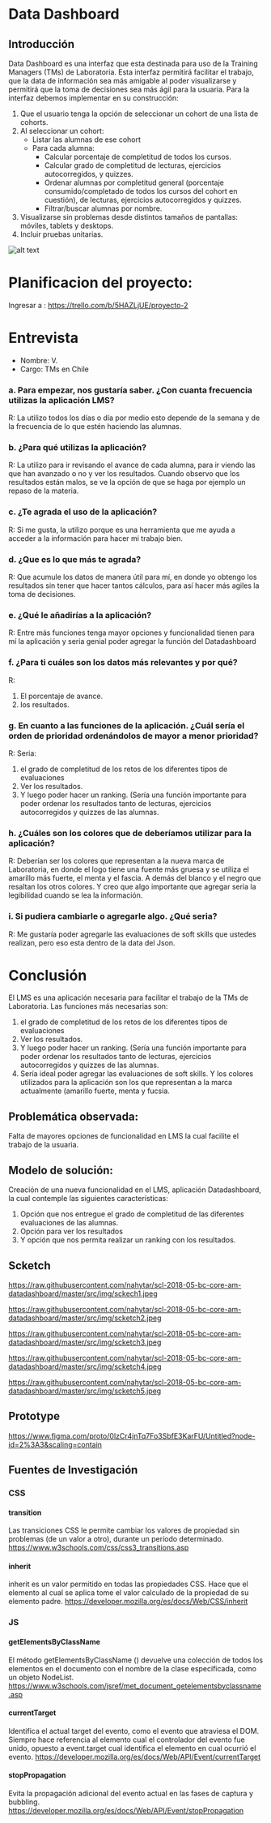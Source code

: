 # Data Dashboard

## Introducción

Data Dashboard es una interfaz que esta destinada para uso de la Training Managers (TMs) de Laboratoria. Esta interfaz permitirá facilitar el trabajo, que la data de información sea más amigable al poder visualizarse y permitirá que la toma de decisiones sea más ágil para la usuaria. 
Para la interfaz debemos implementar en su construcción:
1.	Que el usuario tenga la opción de seleccionar un cohort de una lista de cohorts.
2.	Al seleccionar un cohort:
      * Listar las alumnas de ese cohort
      * Para cada alumna:
          * Calcular porcentaje de completitud de todos los cursos.
          * Calcular grado de completitud de lecturas, ejercicios autocorregidos, y quizzes.
          * Ordenar alumnas por completitud general (porcentaje consumido/completado de todos los cursos del cohort en cuestión), de lecturas, ejercicios autocorregidos y quizzes.
          * Filtrar/buscar alumnas por nombre.
3.	Visualizarse sin problemas desde distintos tamaños de pantallas: móviles, tablets y desktops.
4.	Incluir pruebas unitarias.

![alt text](https://raw.githubusercontent.com/nahytar/scl-2018-05-bc-core-am-datadashboard/master/src/assets/img/imagenDataDashboard.png)


# Planificacion del proyecto:

Ingresar a :
https://trello.com/b/5HAZLjUE/proyecto-2 


# Entrevista 

* Nombre: V.
* Cargo: TMs en Chile

### a. Para empezar, nos gustaría saber. ¿Con cuanta frecuencia utilizas la aplicación LMS?

R: La utilizo todos los días o día por medio esto depende de la semana y de la frecuencia de lo que estén haciendo las alumnas.

### b. ¿Para qué utilizas la aplicación?

R: La utilizo para ir revisando el avance de cada alumna, para ir viendo las que han avanzado o no y ver los resultados. Cuando observo que los resultados están malos, se ve la opción de que se haga por ejemplo un repaso de la materia.

### c. ¿Te agrada el uso de la aplicación?

R: Si me gusta, la utilizo porque es una herramienta que me ayuda a acceder a la información para hacer mi trabajo bien.

### d. ¿Que es lo que más te agrada?

R: Que acumule los datos de manera útil para mí, en donde yo obtengo los resultados sin tener que hacer tantos cálculos, para así hacer más agiles la toma de decisiones.

### e. ¿Qué le añadirías a la aplicación?

R: Entre más funciones tenga mayor opciones y funcionalidad tienen para mí la aplicación y seria genial poder agregar la función del Datadashboard

### f. ¿Para ti cuáles son los datos más relevantes y por qué?

R: 
1. El porcentaje de avance.
2. los resultados.

### g. En cuanto a las funciones de la aplicación. ¿Cuál sería el orden de prioridad ordenándolos de mayor a menor prioridad?

R: Seria:
1.	 el grado de completitud de los retos de los diferentes tipos de evaluaciones
2.	Ver los resultados.
3.	Y luego poder hacer un ranking. (Sería una función importante para poder ordenar los resultados tanto de lecturas, ejercicios autocorregidos y quizzes de las alumnas.

### h. ¿Cuáles son los colores que de deberíamos utilizar para la aplicación?

R: Deberían ser los colores que representan a la nueva marca de Laboratoria, en donde el logo tiene una fuente más gruesa y se utiliza el amarillo más fuerte, el menta y el fascia. A demás del blanco y el negro que resaltan los otros colores.
Y creo que algo importante que agregar seria la legibilidad cuando se lea la información.

### i. Si pudiera cambiarle o agregarle algo. ¿Qué seria?

R: Me gustaría poder agregarle las evaluaciones de soft skills que ustedes realizan, pero eso esta dentro de la data del Json.

# Conclusión

El LMS es una aplicación necesaria para facilitar el trabajo de la TMs de Laboratoria.
Las funciones más necesarias son:
1.	el grado de completitud de los retos de los diferentes tipos de evaluaciones
2.	Ver los resultados.
3.	Y luego poder hacer un ranking. (Sería una función importante para poder ordenar los resultados tanto de lecturas, ejercicios autocorregidos y quizzes de las alumnas.
4.	Sería ideal poder agregar las evaluaciones de soft skills.
Y los colores utilizados para la aplicación son los que representan a la marca actualmente (amarillo fuerte, menta y fucsia.

## Problemática observada:  
Falta de mayores opciones de funcionalidad en LMS la cual facilite el trabajo de la usuaria.

## Modelo de solución: 
Creación de una nueva funcionalidad en el LMS, aplicación Datadashboard, la cual contemple las siguientes características:
1. Opción que nos entregue el grado de completitud de las diferentes evaluaciones de las alumnas.
2. Opción para ver los resultados
3. Y opción que nos permita realizar un ranking con los resultados.

## Scketch

https://raw.githubusercontent.com/nahytar/scl-2018-05-bc-core-am-datadashboard/master/src/img/sckech1.jpeg

https://raw.githubusercontent.com/nahytar/scl-2018-05-bc-core-am-datadashboard/master/src/img/scketch2.jpeg

https://raw.githubusercontent.com/nahytar/scl-2018-05-bc-core-am-datadashboard/master/src/img/scketch3.jpeg

https://raw.githubusercontent.com/nahytar/scl-2018-05-bc-core-am-datadashboard/master/src/img/scketch4.jpeg

https://raw.githubusercontent.com/nahytar/scl-2018-05-bc-core-am-datadashboard/master/src/img/scketch5.jpeg

## Prototype

https://www.figma.com/proto/0lzCr4jnTq7Fo3SbfE3KarFU/Untitled?node-id=2%3A3&scaling=contain

## Fuentes de Investigación

### CSS

#### transition
Las transiciones CSS le permite cambiar los valores de propiedad sin problemas (de un valor a otro), durante un período determinado.
https://www.w3schools.com/css/css3_transitions.asp

#### inherit
inherit es un valor permitido en todas las propiedades CSS. Hace que el elemento al cual se aplica tome el valor calculado de la propiedad de su elemento padre.
https://developer.mozilla.org/es/docs/Web/CSS/inherit

### JS

#### getElementsByClassName
El método getElementsByClassName () devuelve una colección de todos los elementos en el documento con el nombre de la clase especificada, como un objeto NodeList.
https://www.w3schools.com/jsref/met_document_getelementsbyclassname.asp

#### currentTarget
Identifica el actual target del evento, como el evento que atraviesa el DOM. Siempre hace referencia al elemento cual el controlador del evento fue unido, opuesto a event.target  cual identifica el elemento en cual ocurrió el evento.
https://developer.mozilla.org/es/docs/Web/API/Event/currentTarget

#### stopPropagation
Evita la propagación adicional del evento actual en las fases de captura y bubbling.
https://developer.mozilla.org/es/docs/Web/API/Event/stopPropagation
